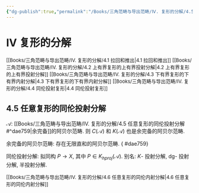 ```yaml
---
{"dg-publish":true,"permalink":"/Books/三角范畴与导出范畴/Ⅳ. 复形的分解/4.5 任意复形的同伦投射分解/","dgPassFrontmatter":true,"created":"2024-08-05T11:39:24.972+08:00","updated":"2024-09-02T22:11:59.371+08:00"}
---
```


# Ⅳ 复形的分解

<font size="2"> [[Books/三角范畴与导出范畴/Ⅳ. 复形的分解/4.1 拉回和推出\|4.1 拉回和推出]] </font>
<font size="2"> [[Books/三角范畴与导出范畴/Ⅳ. 复形的分解/4.2 上有界复形的上有界投射分解\|4.2 上有界复形的上有界投射分解]]  </font>
<font size="2"> [[Books/三角范畴与导出范畴/Ⅳ. 复形的分解/4.3 下有界复形的下有界内射分解\|4.3 下有界复形的下有界内射分解]] </font>
<font size="2"> [[Books/三角范畴与导出范畴/Ⅳ. 复形的分解/4.4 同伦投射复形\|4.4 同伦投射复形]]  </font>
## 4.5 任意复形的同伦投射分解

 $\mathcal{A}$: [[Books/三角范畴与导出范畴/Ⅳ. 复形的分解/4.5 任意复形的同伦投射分解#^dae759\|余完备]]的阿贝尔范畴.
则 $C(\mathcal{A})$ 和 $K(\mathcal{A})$ 也是余完备的阿贝尔范畴.

余完备的阿贝尔范畴: 存在无限直和的阿贝尔范畴. 
{ #dae759}


同伦投射分解: 拟同构 $P\rightarrow X$, 其中 $P \in K_{hproj}(\mathcal{A})$. 别名: $K$- 投射分解, dg- 投射分解, 半投射分解.






<font size="2"> [[Books/三角范畴与导出范畴/Ⅳ. 复形的分解/4.6 任意复形的同伦内射分解\|4.6 任意复形的同伦内射分解]]  </font>